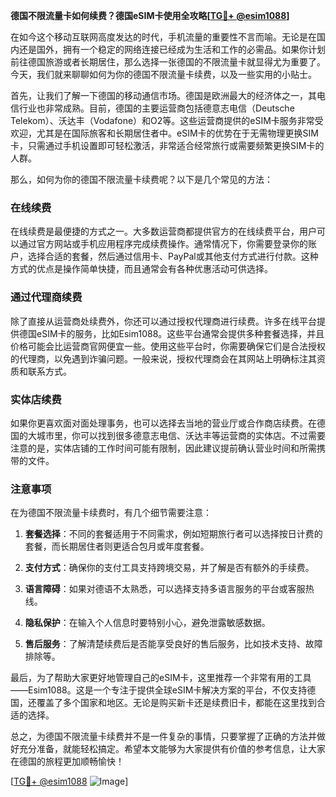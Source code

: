 **德国不限流量卡如何续费？德国eSIM卡使用全攻略[[TG💪+ @esim1088](https://t.me/s/esim1088)]**

在如今这个移动互联网高度发达的时代，手机流量的重要性不言而喻。无论是在国内还是国外，拥有一个稳定的网络连接已经成为生活和工作的必需品。如果你计划前往德国旅游或者长期居住，那么选择一张德国的不限流量卡就显得尤为重要了。今天，我们就来聊聊如何为你的德国不限流量卡续费，以及一些实用的小贴士。

首先，让我们了解一下德国的移动通信市场。德国是欧洲最大的经济体之一，其电信行业也非常成熟。目前，德国的主要运营商包括德意志电信（Deutsche Telekom）、沃达丰（Vodafone）和O2等。这些运营商提供的eSIM卡服务非常受欢迎，尤其是在国际旅客和长期居住者中。eSIM卡的优势在于无需物理更换SIM卡，只需通过手机设置即可轻松激活，非常适合经常旅行或需要频繁更换SIM卡的人群。

那么，如何为你的德国不限流量卡续费呢？以下是几个常见的方法：

### 在线续费

在线续费是最便捷的方式之一。大多数运营商都提供官方的在线续费平台，用户可以通过官方网站或手机应用程序完成续费操作。通常情况下，你需要登录你的账户，选择合适的套餐，然后通过信用卡、PayPal或其他支付方式进行付款。这种方式的优点是操作简单快捷，而且通常会有各种优惠活动可供选择。

### 通过代理商续费

除了直接从运营商处续费外，你还可以通过授权代理商进行续费。许多在线平台提供德国eSIM卡的服务，比如Esim1088。这些平台通常会提供多种套餐选择，并且价格可能会比运营商官网便宜一些。使用这些平台时，你需要确保它们是合法授权的代理商，以免遇到诈骗问题。一般来说，授权代理商会在其网站上明确标注其资质和联系方式。

### 实体店续费

如果你更喜欢面对面处理事务，也可以选择去当地的营业厅或合作商店续费。在德国的大城市里，你可以找到很多德意志电信、沃达丰等运营商的实体店。不过需要注意的是，实体店铺的工作时间可能有限制，因此建议提前确认营业时间和所需携带的文件。

### 注意事项

在为德国不限流量卡续费时，有几个细节需要注意：

1. **套餐选择**：不同的套餐适用于不同需求，例如短期旅行者可以选择按日计费的套餐，而长期居住者则更适合包月或年度套餐。
   
2. **支付方式**：确保你的支付工具支持跨境交易，并了解是否有额外的手续费。

3. **语言障碍**：如果对德语不太熟悉，可以选择支持多语言服务的平台或客服热线。

4. **隐私保护**：在输入个人信息时要特别小心，避免泄露敏感数据。

5. **售后服务**：了解清楚续费后是否能享受良好的售后服务，比如技术支持、故障排除等。

最后，为了帮助大家更好地管理自己的eSIM卡，这里推荐一个非常有用的工具——Esim1088。这是一个专注于提供全球eSIM卡解决方案的平台，不仅支持德国，还覆盖了多个国家和地区。无论是购买新卡还是续费旧卡，都能在这里找到合适的选择。

总之，为德国不限流量卡续费并不是一件复杂的事情，只要掌握了正确的方法并做好充分准备，就能轻松搞定。希望本文能够为大家提供有价值的参考信息，让大家在德国的旅程更加顺畅愉快！

[[TG💪+ @esim1088](https://t.me/s/esim1088) ![Image](https://i.postimg.cc/4NQfJmqS/Snipaste-2025-05-13-00-14-12.png)]
